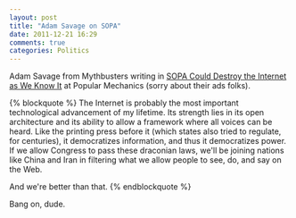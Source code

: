 ```yaml
---
layout: post
title: "Adam Savage on SOPA"
date: 2011-12-21 16:29
comments: true
categories: Politics
---
```


Adam Savage from Mythbusters writing in [SOPA Could Destroy the Internet as We Know It](http://www.popularmechanics.com/science/mythbusters/articles/mythbuster-adam-savage-sopa-could-destroy-the-internet-as-we-know-it-6620300) at Popular Mechanics (sorry about their ads folks).

{% blockquote %}
The Internet is probably the most important technological advancement of my lifetime. Its strength lies in its open architecture and its ability to allow a framework where all voices can be heard. Like the printing press before it (which states also tried to regulate, for centuries), it democratizes information, and thus it democratizes power. If we allow Congress to pass these draconian laws, we'll be joining nations like China and Iran in filtering what we allow people to see, do, and say on the Web. 

And we're better than that. 
{% endblockquote %}

Bang on, dude.